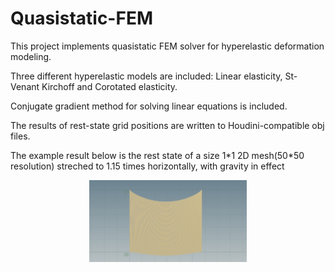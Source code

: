 # Quasistatic-FEM
This project implements quasistatic FEM solver for hyperelastic deformation modeling.

Three different hyperelastic models are included: Linear elasticity, St-Venant Kirchoff and Corotated elasticity.

Conjugate gradient method for solving linear equations is included.

The results of rest-state grid positions are written to Houdini-compatible obj files.

The example result below is the rest state of a size 1\*1 2D mesh(50\*50 resolution) streched to 1.15 times horizontally, with gravity in effect 
<p align="center">
  <img src="https://github.com/YushanH/Quasistatic-FEM/blob/master/result.png" width="50%" >
</p>
